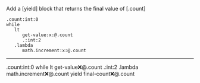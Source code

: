 Add a [yield] block that returns the final value of [.count]

```hyperlambda
.count:int:0
while
   lt
      get-value:x:@.count
      .:int:2
   .lambda
      math.increment:x:@.count
```
---
.count:int:0
while
   lt
      get-value:x:@.count
      .:int:2
   .lambda
      math.increment:x:@.count
yield
   final-count:x:@.count
